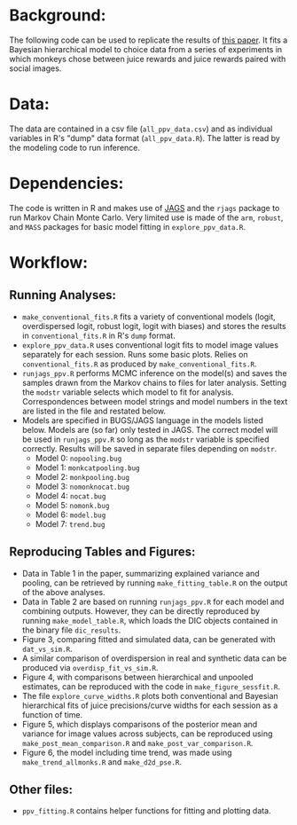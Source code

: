 # Background:
The following code can be used to replicate the results of [this paper](http://insert.link.here). It fits a Bayesian hierarchical model to choice data from a series of experiments in which monkeys chose between juice rewards and juice rewards paired with social images.

# Data:
The data are contained in a csv file (`all_ppv_data.csv`) and as individual variables in R's "dump" data format (`all_ppv_data.R`). The latter is read by the modeling code to run inference.

# Dependencies:
The code is written in R and makes use of [JAGS](http://mcmc-jags.sourceforge.net) and the `rjags` package to run Markov Chain Monte Carlo. Very limited use is made of the `arm`, `robust`, and `MASS` packages for basic model fitting in `explore_ppv_data.R`.

# Workflow:
## Running Analyses:
* `make_conventional_fits.R` fits a variety of conventional models (logit, overdispersed logit, robust logit, logit with biases) and stores the results in `conventional_fits.R` in R's `dump` format.
* `explore_ppv_data.R` uses conventional logit fits to model image values separately for each session. Runs some basic plots. Relies on `conventional_fits.R` as produced by `make_conventional_fits.R`. 
* `runjags_ppv.R` performs MCMC inference on the model(s) and saves the samples drawn from the Markov chains to files for later analysis. Setting the `modstr` variable selects which model to fit for analysis. Correspondences between model strings and model numbers in the text are listed in the file and restated below. 
* Models are specified in BUGS/JAGS language in the models listed below. Models are (so far) only tested in JAGS. The correct model will be used in `runjags_ppv.R` so long as the `modstr` variable is specified correctly. Results will be saved in separate files depending on `modstr`. 
    - Model 0: `nopooling.bug`
    - Model 1: `monkcatpooling.bug`
    - Model 2: `monkpooling.bug`
    - Model 3: `nomonknocat.bug`
    - Model 4: `nocat.bug`
    - Model 5: `nomonk.bug`
    - Model 6: `model.bug`
    - Model 7: `trend.bug`

## Reproducing Tables and Figures:
* Data in Table 1 in the paper, summarizing explained variance and pooling, can be retrieved by running `make_fitting_table.R` on the output of the above analyses.
* Data in Table 2 are based on running `runjags_ppv.R` for each model and combining outputs. However, they can be directly reproduced by running `make_model_table.R`, which loads the DIC objects contained in the binary file `dic_results`.
* Figure 3, comparing fitted and simulated data, can be generated with `dat_vs_sim.R`.
* A similar comparison of overdispersion in real and synthetic data can be produced via `overdisp_fit_vs_sim.R`.
* Figure 4, with comparisons between hierarchical and unpooled estimates, can be reproduced with the code in `make_figure_sessfit.R`.
* The file `explore_curve_widths.R` plots both conventional and Bayesian hierarchical fits of juice precisions/curve widths for each session as a function of time.
* Figure 5, which displays comparisons of the posterior mean and variance for image values across subjects, can be reproduced using `make_post_mean_comparison.R` and `make_post_var_comparison.R`.
* Figure 6, the model including time trend, was made using `make_trend_allmonks.R` and `make_d2d_pse.R`.

## Other files:
* `ppv_fitting.R` contains helper functions for fitting and plotting data. 
 
